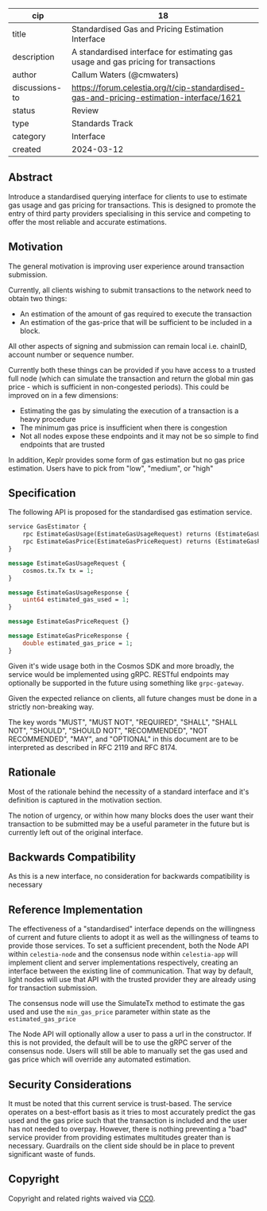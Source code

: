 | cip | 18 |
| - | - |
| title | Standardised Gas and Pricing Estimation Interface |
| description | A standardised interface for estimating gas usage and gas pricing for transactions |
| author | Callum Waters (@cmwaters) |
| discussions-to | <https://forum.celestia.org/t/cip-standardised-gas-and-pricing-estimation-interface/1621> |
| status | Review |
| type | Standards Track |
| category | Interface |
| created | 2024-03-12 |

## Abstract

Introduce a standardised querying interface for clients to use to estimate gas usage and gas pricing for transactions. This is designed to promote the entry of third party providers specialising in this service and competing to offer the most reliable and accurate estimations.

## Motivation

The general motivation is improving user experience around transaction submission.

Currently, all clients wishing to submit transactions to the network need to obtain two things:

- An estimation of the amount of gas required to execute the transaction
- An estimation of the gas-price that will be sufficient to be included in a block.
  
All other aspects of signing and submission can remain local i.e. chainID, account number or sequence number.

Currently both these things can be provided if you have access to a trusted full node (which can simulate the transaction and return the global min gas price - which is sufficient in non-congested periods). This could be improved on in a few dimensions:

- Estimating the gas by simulating the execution of a transaction is a heavy procedure
- The minimum gas price is insufficient when there is congestion
- Not all nodes expose these endpoints and it may not be so simple to find endpoints that are trusted

In addition, Keplr provides some form of gas estimation but no gas price estimation. Users have to pick from "low", "medium", or "high"

## Specification

The following API is proposed for the standardised gas estimation service.

```proto
service GasEstimator {
    rpc EstimateGasUsage(EstimateGasUsageRequest) returns (EstimateGasUsageResponse) {}
    rpc EstimateGasPrice(EstimateGasPriceRequest) returns (EstimateGasPriceResponse) {}
}

message EstimateGasUsageRequest {
    cosmos.tx.Tx tx = 1;
}

message EstimateGasUsageResponse {
    uint64 estimated_gas_used = 1;
}

message EstimateGasPriceRequest {}

message EstimateGasPriceResponse {
    double estimated_gas_price = 1;
}
```

Given it's wide usage both in the Cosmos SDK and more broadly, the service would be implemented using gRPC. RESTful endpoints may optionally be supported in the future using something like `grpc-gateway`.

Given the expected reliance on clients, all future changes must be done in a strictly non-breaking way.

The key words "MUST", "MUST NOT", "REQUIRED", "SHALL", "SHALL NOT", "SHOULD", "SHOULD NOT", "RECOMMENDED", "NOT RECOMMENDED", "MAY", and "OPTIONAL" in this document are to be interpreted as described in RFC 2119 and RFC 8174.

## Rationale

Most of the rationale behind the necessity of a standard interface and it's definition is captured in the motivation section.

The notion of urgency, or within how many blocks does the user want their transaction to be submitted may be a useful parameter in the future but is currently left out of the original interface.

## Backwards Compatibility

As this is a new interface, no consideration for backwards compatibility is necessary

## Reference Implementation

The effectiveness of a "standardised" interface depends on the willingness of current and future clients to adopt it as well as the willingness of teams to provide those services. To set a sufficient precendent, both the Node API within `celestia-node` and the consensus node within `celestia-app` will implement client and server implementations respectively, creating an interface between the existing line of communication. That way by default, light nodes will use that API with the trusted provider they are already using for transaction submission.

The consensus node will use the SimulateTx method to estimate the gas used and use the `min_gas_price` parameter within state as the `estimated_gas_price`

The Node API will optionally allow a user to pass a url in the constructor. If this is not provided, the default will be to use the gRPC server of the consensus node. Users will still be able to manually set the gas used and gas price which will override any automated estimation.

## Security Considerations

It must be noted that this current service is trust-based. The service operates on a best-effort basis as it tries to most accurately predict the gas used and the gas price such that the transaction is included and the user has not needed to overpay. However, there is nothing preventing a "bad" service provider from providing estimates multitudes greater than is necessary. Guardrails on the client side should be in place to prevent significant waste of funds.

## Copyright

Copyright and related rights waived via [CC0](../LICENSE).
